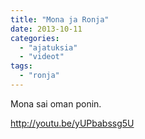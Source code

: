 ```yaml
---
title: "Mona ja Ronja"
date: 2013-10-11
categories: 
  - "ajatuksia"
  - "videot"
tags: 
  - "ronja"
---
```


Mona sai oman ponin.

http://youtu.be/yUPbabssg5U
